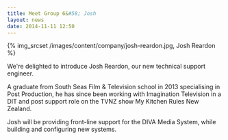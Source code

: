 ```yaml
---
title: Meet Group 6&#58; Josh
layout: news
date: 2014-11-11 12:50
---
```


{% img_srcset /images/content/company/josh-reardon.jpg, Josh Reardon %}

We're delighted to introduce Josh Reardon, our new technical support engineer.

A graduate from South Seas Film & Television school in 2013 specialising in Post Production, he has since been working with Imagination Television in a DIT and post support role on the TVNZ show My Kitchen Rules New Zealand.

Josh will be providing front-line support for the DIVA Media System, while building and configuring new systems.

